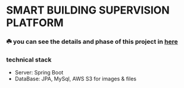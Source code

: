 # SMART BUILDING SUPERVISION PLATFORM

### ☘️ you can see the details and phase of this project in <a href="https://www.notion.so/Kimth_LAB-6b6ef68c595b4f16ad3c0b4606ff85b2" target="_blank">here</a>

### technical stack

- Server: Spring Boot
- DataBase: JPA, MySql, AWS S3 for images & files
